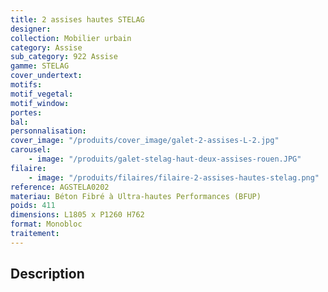 ```yaml
---
title: 2 assises hautes STELAG
designer:
collection: Mobilier urbain
category: Assise
sub_category: 922 Assise
gamme: STELAG
cover_undertext:
motifs:
motif_vegetal:
motif_window:
portes:
bal:
personnalisation:
cover_image: "/produits/cover_image/galet-2-assises-L-2.jpg"
carousel:
    - image: "/produits/galet-stelag-haut-deux-assises-rouen.JPG"
filaire:
    - image: "/produits/filaires/filaire-2-assises-hautes-stelag.png"
reference: AGSTELA0202
materiau: Béton Fibré à Ultra-hautes Performances (BFUP)
poids: 411
dimensions: L1805 x P1260 H762
format: Monobloc
traitement:
---
```


## Description
